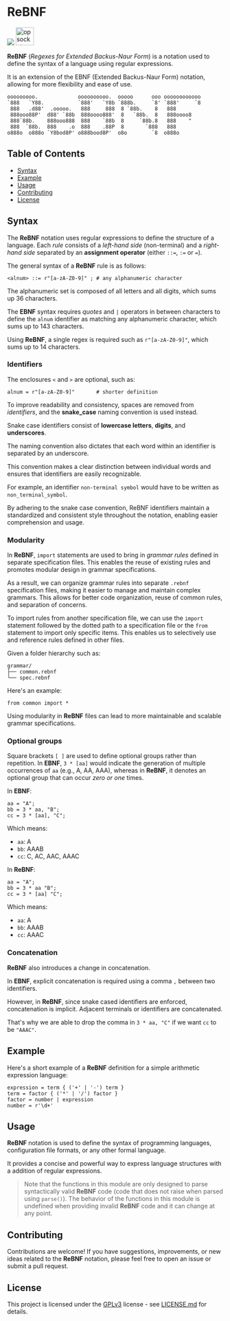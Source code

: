 # ReBNF

<div>
  <a href="#"><img src="https://img.shields.io/badge/%F0%9F%94%96%20Version-0.7-ec3832.svg?color=ec3832&style=flat"/></a>
  <a href="https://opsocket.com" style="text-decoration: none;">
    <img alt="opsocket" height="42" src="https://gitlab.com/opsocket/rebnf/-/raw/main/docs/assets/imgs/logo.svg" loading="lazy" />
  </a>
</div>


**ReBNF** (*Regexes for Extended Backus-Naur Form*) is a notation used to define the
syntax of a language using regular expressions.

It is an extension of the EBNF (Extended Backus-Naur Form) notation, allowing
for more flexibility and ease of use.

```
ooooooooo.             oooooooooo.  ooooo      ooo oooooooooooo 
`888   `Y88.           `888'   `Y8b `888b.     `8' `888'     `8 
 888   .d88'  .ooooo.   888     888  8 `88b.    8   888         
 888ooo88P'  d88' `88b  888oooo888'  8   `88b.  8   888oooo8    
 888`88b.    888ooo888  888    `88b  8     `88b.8   888    "    
 888  `88b.  888    .o  888    .88P  8       `888   888         
o888o  o888o `Y8bod8P' o888bood8P'  o8o        `8  o888o       
```

## Table of Contents

- [Syntax](#syntax)
- [Example](#example)
- [Usage](#usage)
- [Contributing](#contributing)
- [License](#license)

## Syntax

The **ReBNF** notation uses regular expressions to define the structure of a
language. Each *rule* consists of a *left-hand side* (non-terminal) and a
*right-hand side* separated by an **assignment operator** (either `::=`, `:=` or `=`).

The general syntax of a **ReBNF** rule is as follows:

```
<alnum> ::= r"[a-zA-Z0-9]" ; # any alphanumeric character
```

The alphanumeric set is composed of all letters and all digits, which sums up
36 characters. 

The **EBNF** syntax requires *quotes* and `|` operators in between characters to
define the `alnum` identifier as matching any alphanumeric character, which sums up to 143 characters.

Using **ReBNF**, a single regex is required such as `r"[a-zA-Z0-9]"`, which sums up to 14 characters.

### Identifiers

 The enclosures `<` and `>` are optional, such as:

```
alnum = r"[a-zA-Z0-9]"       # shorter definition
```

To improve readability and consistency, spaces are removed from *identifiers*,
and the **snake_case** naming convention is used instead.

Snake case identifiers consist of **lowercase letters**, **digits**,
and **underscores**. 

The naming convention also dictates that each word within an identifier is
separated by an underscore.

This convention makes a clear distinction between individual words and
ensures that identifiers are easily recognizable.

For example, an identifier `non-terminal symbol` would have to be written as `non_terminal_symbol`. 

By adhering to the snake case convention, ReBNF identifiers maintain a
standardized and consistent style throughout the notation, enabling easier
comprehension and usage.

### Modularity

In **ReBNF**, `import` statements are used to bring in *grammar rules* defined
in separate specification files. This enables the reuse of existing rules and
promotes modular design in grammar specifications.

As a result, we can organize grammar rules into separate `.rebnf`
specification files, making it easier to manage and maintain complex
grammars. This allows for better code organization, reuse of common rules,
and separation of concerns.

To import rules from another specification file, we can use the `import`
statement followed by the dotted path to a specification file or the `from`
statement to import only specific items. This enables us to selectively use
and reference rules defined in other files.

Given a folder hierarchy such as:

```
grammar/
├── common.rebnf
└── spec.rebnf
```

Here's an example:

```
from common import *
```

Using modularity in **ReBNF** files can lead to more maintainable and scalable
grammar specifications.

### Optional groups

Square brackets `[ ]` are used to define optional groups rather than
repetition. In **EBNF**, `3 * [aa]` would indicate the generation of multiple
occurrences of `aa` (e.g., A, AA, AAA), whereas in **ReBNF**, it denotes an
optional group that can occur *zero or one* times.

In **EBNF**:
```
aa = "A";
bb = 3 * aa, "B";
cc = 3 * [aa], "C";
```

Which means:

- `aa`: A
- `bb`: AAAB
- `cc`: C, AC, AAC, AAAC


In **ReBNF**:
```
aa = "A";
bb = 3 * aa "B";
cc = 3 * [aa] "C";
```

Which means:

- `aa`: A
- `bb`: AAAB
- `cc`: AAAC

### Concatenation

**ReBNF** also introduces a change in concatenation. 

In **EBNF**, explicit concatenation is required using a comma `,` between two
identifiers. 

However, in **ReBNF**, since snake cased identifiers are enforced,
concatenation is implicit. Adjacent terminals or identifiers are
concatenated.

That's why we are able to drop the comma in `3 * aa, "C"` if we want `cc` to be `"AAAC"`.

## Example

Here's a short example of a **ReBNF** definition for a simple arithmetic
expression language:

```
expression = term { ('+' | '-') term }
term = factor { ('*' | '/') factor }
factor = number | expression
number = r'\d+'
```
## Usage

**ReBNF** notation is used to define the syntax of programming languages,
configuration file formats, or any other formal language. 

It provides a concise and powerful way to express language structures with a
addition of regular expressions.

> Note that the functions in this module are only designed to parse
> syntactically valid **ReBNF** code (code that does not raise when parsed
> using `parse()`). The behavior of the functions in this module is undefined
> when providing invalid **ReBNF** code and it can change at any point. 

## Contributing

Contributions are welcome! If you have suggestions, improvements, or new ideas
related to the **ReBNF** notation, please feel free to open an issue or
submit a pull request.

## License

This project is licensed under the [GPLv3][#gplv3] license - see [LICENSE.md][#license] for details.

[#gplv3]: https://www.gnu.org/licenses/gpl-3.0.html
[#license]: https://gitlab.com/opsocket/rebnf/-/blob/main/LICENSE.md
